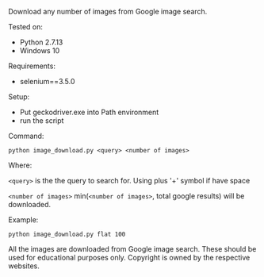 Download any number of images from Google image search.

Tested on:

- Python 2.7.13
- Windows 10

Requirements:
- selenium==3.5.0

Setup:
- Put geckodriver.exe into Path environment
- run the script

Command:

`python image_download.py <query> <number of images>`

Where:

`<query>` is the the query to search for. Using plus '+' symbol if have space

`<number of images>` min(`<number of images>`, total google results) will be downloaded.

Example:

`python image_download.py flat 100`


All the images are downloaded from Google image search. These should be used for educational purposes only. Copyright is owned by the respective websites.
